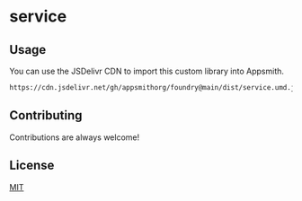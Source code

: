 # service

## Usage

You can use the JSDelivr CDN to import this custom library into Appsmith.
```sh
https://cdn.jsdelivr.net/gh/appsmithorg/foundry@main/dist/service.umd.js
```

## Contributing

Contributions are always welcome!

## License

[MIT](https://choosealicense.com/licenses/mit/)
